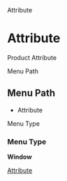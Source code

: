 
Attribute
# Attribute


Product Attribute

Menu Path
## Menu Path



- Attribute

Menu Type
### Menu Type

**Window**


[Attribute](../../functional-guide/window/window-attribute.md)